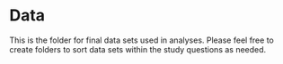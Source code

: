 # Data
This is the folder for final data sets used in analyses. Please feel free to create folders to sort data sets within the study questions as needed.
